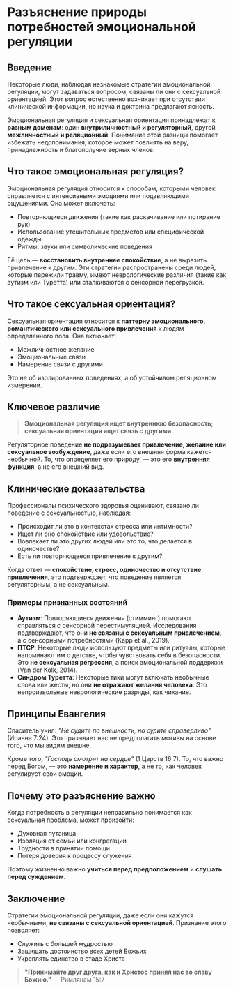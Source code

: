 # Разъяснение природы потребностей эмоциональной регуляции

## Введение

Некоторые люди, наблюдая незнакомые стратегии эмоциональной регуляции, могут задаваться вопросом, связаны ли они с сексуальной ориентацией. Этот вопрос естественно возникает при отсутствии клинической информации, но наука и доктрина предлагают ясность.

Эмоциональная регуляция и сексуальная ориентация принадлежат к **разным доменам**: один **внутриличностный и регуляторный**, другой **межличностный и реляционный**. Понимание этой разницы помогает избежать недопонимания, которое может повлиять на веру, принадлежность и благополучие верных членов.

## Что такое эмоциональная регуляция?

Эмоциональная регуляция относится к способам, которыми человек справляется с интенсивными эмоциями или подавляющими ощущениями. Она может включать:
- Повторяющиеся движения (такие как раскачивание или потирание рук)
- Использование утешительных предметов или специфической одежды
- Ритмы, звуки или символические поведения

Её цель — **восстановить внутреннее спокойствие**, а не выразить привлечение к другим. Эти стратегии распространены среди людей, которые пережили травму, имеют неврологические различия (такие как аутизм или Туретта) или сталкиваются с сенсорной перегрузкой.

## Что такое сексуальная ориентация?

Сексуальная ориентация относится к **паттерну эмоционального, романтического или сексуального привлечения** к людям определенного пола. Она включает:
- Межличностное желание
- Эмоциональные связи
- Намерение связи с другими

Это не об изолированных поведениях, а об устойчивом реляционном измерении.

## Ключевое различие

> **Эмоциональная регуляция ищет внутреннюю безопасность; сексуальная ориентация ищет связь с другими.**

Регуляторное поведение **не подразумевает привлечение, желание или сексуальное возбуждение**, даже если его внешняя форма кажется необычной. То, что определяет его природу, — это его **внутренняя функция**, а не его внешний вид.

## Клинические доказательства

Профессионалы психического здоровья оценивают, связано ли поведение с сексуальностью, наблюдая:
- Происходит ли это в контекстах стресса или интимности?
- Ищет ли оно спокойствие или удовольствие?
- Вовлекает ли это других людей или это то, что делается в одиночестве?
- Есть ли повторяющееся привлечение к другим?

Когда ответ — **спокойствие, стресс, одиночество и отсутствие привлечения**, это подтверждает, что поведение является регуляторным, а не сексуальным.

### Примеры признанных состояний

- **Аутизм**: Повторяющиеся движения (стимминг) помогают справляться с сенсорной перестимуляцией. Исследования подтверждают, что они **не связаны с сексуальным привлечением**, а с сенсорными потребностями (Kapp et al., 2019).
- **ПТСР**: Некоторые люди используют предметы или ритуалы, которые напоминают им о детстве, чтобы чувствовать себя в безопасности. Это **не сексуальная регрессия**, а поиск эмоциональной поддержки (Van der Kolk, 2014).
- **Синдром Туретта**: Некоторые тики могут включать необычные слова или жесты, но они **не отражают желания человека**. Это непроизвольные неврологические разряды, как чихание.

## Принципы Евангелия

Спаситель учил: *"Не судите по внешности, но судите справедливо"* (Иоанна 7:24). Это призывает нас не предполагать мотивы на основе того, что мы видим внешне.

Кроме того, *"Господь смотрит на сердце"* (1 Царств 16:7). То, что важно перед Богом, — это **намерение и характер**, а не то, как человек регулирует свои эмоции.

## Почему это разъяснение важно

Когда потребность в регуляции неправильно понимается как сексуальная проблема, может произойти:
- Духовная путаница
- Изоляция от семьи или конгрегации
- Трудности в принятии помощи
- Потеря доверия к процессу служения

Поэтому жизненно важно **учиться перед предположением** и **слушать перед суждением**.

## Заключение

Стратегии эмоциональной регуляции, даже если они кажутся необычными, **не связаны с сексуальной ориентацией**. Признание этого позволяет:
- Служить с большей мудростью
- Защищать достоинство всех детей Божьих
- Укреплять единство в стаде Христа

> **"Принимайте друг друга, как и Христос принял нас во славу Божию."**
> — Римлянам 15:7
